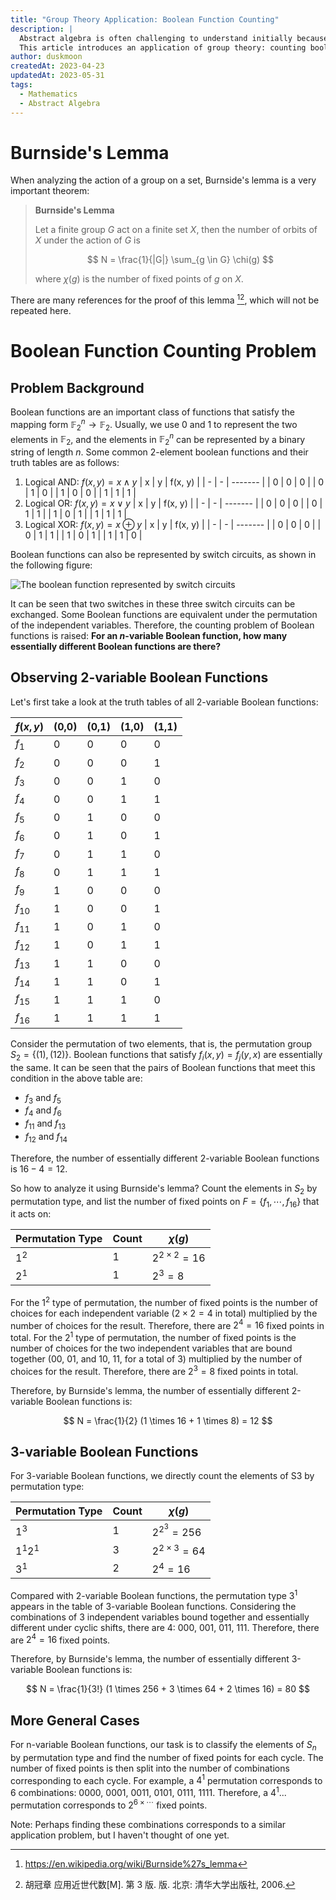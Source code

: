 ```yaml
---
title: "Group Theory Application: Boolean Function Counting"
description: |
  Abstract algebra is often challenging to understand initially because of its abstract nature.
  This article introduces an application of group theory: counting boolean functions.
author: duskmoon
createdAt: 2023-04-23
updatedAt: 2023-05-31
tags:
  - Mathematics
  - Abstract Algebra
---
```


# Burnside's Lemma

When analyzing the action of a group on a set, Burnside's lemma is a very important theorem:

> **Burnside's Lemma**
>
> Let a finite group $G$ act on a finite set $X$, then the number of orbits of $X$ under the action of $G$ is
>
> $$
> N = \frac{1}{|G|} \sum_{g \in G} \chi(g)
> $$
>
> where $\chi(g)$ is the number of fixed points of $g$ on $X$.

There are many references for the proof of this lemma [^1][^2], which will not be repeated here.

# Boolean Function Counting Problem

## Problem Background

Boolean functions are an important class of functions that satisfy the mapping form $\mathbb{F}_2^n \to \mathbb{F}_2$. Usually, we use 0 and 1 to represent the two elements in $\mathbb{F}_2$, and the elements in $\mathbb{F}_2^n$ can be represented by a binary string of length $n$. Some common 2-element boolean functions and their truth tables are as follows:

1. Logical AND: $f(x, y) = x \land y$
   | x | y | f(x, y) |
   | - | - | ------- |
   | 0 | 0 | 0 |
   | 0 | 1 | 0 |
   | 1 | 0 | 0 |
   | 1 | 1 | 1 |
2. Logical OR: $f(x, y) = x \lor y$
   | x | y | f(x, y) |
   | - | - | ------- |
   | 0 | 0 | 0 |
   | 0 | 1 | 1 |
   | 1 | 0 | 1 |
   | 1 | 1 | 1 |
3. Logical XOR: $f(x, y) = x \oplus y$
   | x | y | f(x, y) |
   | - | - | ------- |
   | 0 | 0 | 0 |
   | 0 | 1 | 1 |
   | 1 | 0 | 1 |
   | 1 | 1 | 0 |

Boolean functions can also be represented by switch circuits, as shown in the following figure:

![The boolean function represented by switch circuits](/blog/group-theory/boolean-circuit.excalidraw.svg)

It can be seen that two switches in these three switch circuits can be exchanged. Some Boolean functions are equivalent under the permutation of the independent variables. Therefore, the counting problem of Boolean functions is raised: **For an $n$-variable Boolean function, how many essentially different Boolean functions are there?**

## Observing 2-variable Boolean Functions

Let's first take a look at the truth tables of all 2-variable Boolean functions:

| $f(x, y)$ | (0,0) | (0,1) | (1,0) | (1,1) |
| --------- | ----- | ----- | ----- | ----- |
| $f_{1}$   | 0     | 0     | 0     | 0     |
| $f_{2}$   | 0     | 0     | 0     | 1     |
| $f_{3}$   | 0     | 0     | 1     | 0     |
| $f_{4}$   | 0     | 0     | 1     | 1     |
| $f_{5}$   | 0     | 1     | 0     | 0     |
| $f_{6}$   | 0     | 1     | 0     | 1     |
| $f_{7}$   | 0     | 1     | 1     | 0     |
| $f_{8}$   | 0     | 1     | 1     | 1     |
| $f_{9}$   | 1     | 0     | 0     | 0     |
| $f_{10}$  | 1     | 0     | 0     | 1     |
| $f_{11}$  | 1     | 0     | 1     | 0     |
| $f_{12}$  | 1     | 0     | 1     | 1     |
| $f_{13}$  | 1     | 1     | 0     | 0     |
| $f_{14}$  | 1     | 1     | 0     | 1     |
| $f_{15}$  | 1     | 1     | 1     | 0     |
| $f_{16}$  | 1     | 1     | 1     | 1     |

Consider the permutation of two elements, that is, the permutation group $S_2 = \{ (1), (12) \}$. Boolean functions that satisfy $f_i (x, y) = f_j (y, x)$ are essentially the same. It can be seen that the pairs of Boolean functions that meet this condition in the above table are:

- $f_3$ and $f_5$
- $f_4$ and $f_6$
- $f_{11}$ and $f_{13}$
- $f_{12}$ and $f_{14}$

Therefore, the number of essentially different 2-variable Boolean functions is $16 - 4 = 12$.

So how to analyze it using Burnside's lemma? Count the elements in $S_2$ by permutation type, and list the number of fixed points on $F = \{ f_1, \cdots, f_{16} \}$ that it acts on:

| Permutation Type | Count | $\chi(g)$             |
| ---------------- | ----- | --------------------- |
| $1^2$            | 1     | $2^{2 \times 2} = 16$ |
| $2^1$            | 1     | $2^3 = 8$             |

For the $1^2$ type of permutation, the number of fixed points is the number of choices for each independent variable ($2 \times 2 = 4$ in total) multiplied by the number of choices for the result. Therefore, there are $2^4 = 16$ fixed points in total. For the $2^1$ type of permutation, the number of fixed points is the number of choices for the two independent variables that are bound together (00, 01, and 10, 11, for a total of $3$) multiplied by the number of choices for the result. Therefore, there are $2^3 = 8$ fixed points in total.

Therefore, by Burnside's lemma, the number of essentially different 2-variable Boolean functions is:

$$
N = \frac{1}{2} (1 \times 16 + 1 \times 8) = 12
$$

## 3-variable Boolean Functions

For 3-variable Boolean functions, we directly count the elements of S3 by permutation type:

| Permutation Type | Count | $\chi(g)$             |
| ---------------- | ----- | --------------------- |
| $1^3$            | 1     | $2^{2^3} = 256$       |
| $1^1 2^1$        | 3     | $2^{2 \times 3} = 64$ |
| $3^1$            | 2     | $2^4 = 16$            |

Compared with 2-variable Boolean functions, the permutation type $3^1$ appears in the table of 3-variable Boolean functions. Considering the combinations of 3 independent variables bound together and essentially different under cyclic shifts, there are 4: 000, 001, 011, 111. Therefore, there are $2^4 = 16$ fixed points.

Therefore, by Burnside's lemma, the number of essentially different 3-variable Boolean functions is:

$$
N = \frac{1}{3!} (1 \times 256 + 3 \times 64 + 2 \times 16) = 80
$$

## More General Cases

For n-variable Boolean functions, our task is to classify the elements of $S_n$ by permutation type and find the number of fixed points for each cycle. The number of fixed points is then split into the number of combinations corresponding to each cycle. For example, a $4^1$ permutation corresponds to 6 combinations: 0000, 0001, 0011, 0101, 0111, 1111. Therefore, a $4^1...$ permutation corresponds to $2^{6 \times \cdots}$ fixed points.

Note: Perhaps finding these combinations corresponds to a similar application problem, but I haven't thought of one yet.

[^1]: https://en.wikipedia.org/wiki/Burnside%27s_lemma
[^2]: 胡冠章 应用近世代数[M]. 第 3 版. 版. 北京: 清华大学出版社, 2006.